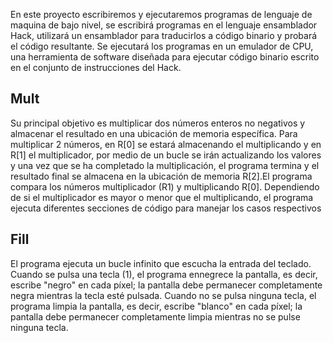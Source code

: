 
En este proyecto escribiremos y ejecutaremos programas de lenguaje de maquina de bajo nivel, se escribirá programas en el 
lenguaje ensamblador Hack, utilizará un ensamblador para traducirlos a código binario y probará el código resultante. 
Se ejecutará  los programas en un emulador de CPU, una herramienta de software  diseñada para ejecutar código binario 
escrito en el conjunto de instrucciones del Hack.
## Mult
Su principal objetivo es multiplicar dos números enteros no negativos y almacenar el resultado en una ubicación de memoria 
específica. Para multiplicar 2 números, en R[0] se estará almacenando el multiplicando y en R[1] el multiplicador, por 
medio de un bucle se irán actualizando los valores y una vez que se ha completado la multiplicación, el programa termina y
el resultado final se almacena en la ubicación de memoria R[2].El programa compara los números multiplicador (R1) y 
multiplicando R[0]. Dependiendo de si el multiplicador es mayor o menor que el multiplicando, el programa ejecuta diferentes secciones de código para manejar los casos respectivos
## Fill
El programa ejecuta un bucle infinito que escucha la entrada del teclado. Cuando se pulsa una tecla (1), el programa 
ennegrece la pantalla, es decir, escribe "negro" en cada píxel; la pantalla debe permanecer completamente negra mientras 
la tecla esté pulsada. Cuando no se pulsa ninguna tecla, el programa limpia la pantalla, es decir, escribe "blanco" en cada
píxel; la pantalla debe permanecer completamente limpia mientras no se pulse ninguna tecla.

